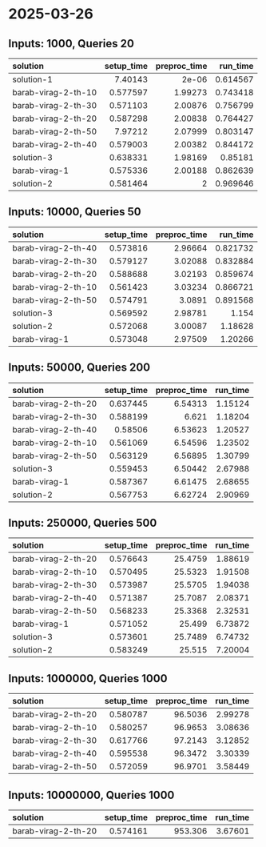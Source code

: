 # 2025-03-26

## Inputs: 1000, Queries 20

| solution            |   setup_time |   preproc_time |   run_time |
|:--------------------|-------------:|---------------:|-----------:|
| solution-1          |     7.40143  |        2e-06   |   0.614567 |
| barab-virag-2-th-10 |     0.577597 |        1.99273 |   0.743418 |
| barab-virag-2-th-30 |     0.571103 |        2.00876 |   0.756799 |
| barab-virag-2-th-20 |     0.587298 |        2.00838 |   0.764427 |
| barab-virag-2-th-50 |     7.97212  |        2.07999 |   0.803147 |
| barab-virag-2-th-40 |     0.579003 |        2.00382 |   0.844172 |
| solution-3          |     0.638331 |        1.98169 |   0.85181  |
| barab-virag-1       |     0.575336 |        2.00188 |   0.862639 |
| solution-2          |     0.581464 |        2       |   0.969646 |

## Inputs: 10000, Queries 50

| solution            |   setup_time |   preproc_time |   run_time |
|:--------------------|-------------:|---------------:|-----------:|
| barab-virag-2-th-40 |     0.573816 |        2.96664 |   0.821732 |
| barab-virag-2-th-30 |     0.579127 |        3.02088 |   0.832884 |
| barab-virag-2-th-20 |     0.588688 |        3.02193 |   0.859674 |
| barab-virag-2-th-10 |     0.561423 |        3.03234 |   0.866721 |
| barab-virag-2-th-50 |     0.574791 |        3.0891  |   0.891568 |
| solution-3          |     0.569592 |        2.98781 |   1.154    |
| solution-2          |     0.572068 |        3.00087 |   1.18628  |
| barab-virag-1       |     0.573048 |        2.97509 |   1.20266  |

## Inputs: 50000, Queries 200

| solution            |   setup_time |   preproc_time |   run_time |
|:--------------------|-------------:|---------------:|-----------:|
| barab-virag-2-th-20 |     0.637445 |        6.54313 |    1.15124 |
| barab-virag-2-th-30 |     0.588199 |        6.621   |    1.18204 |
| barab-virag-2-th-40 |     0.58506  |        6.53623 |    1.20527 |
| barab-virag-2-th-10 |     0.561069 |        6.54596 |    1.23502 |
| barab-virag-2-th-50 |     0.563129 |        6.56895 |    1.30799 |
| solution-3          |     0.559453 |        6.50442 |    2.67988 |
| barab-virag-1       |     0.587367 |        6.61475 |    2.68655 |
| solution-2          |     0.567753 |        6.62724 |    2.90969 |

## Inputs: 250000, Queries 500

| solution            |   setup_time |   preproc_time |   run_time |
|:--------------------|-------------:|---------------:|-----------:|
| barab-virag-2-th-20 |     0.576643 |        25.4759 |    1.88619 |
| barab-virag-2-th-10 |     0.570495 |        25.5323 |    1.91508 |
| barab-virag-2-th-30 |     0.573987 |        25.5705 |    1.94038 |
| barab-virag-2-th-40 |     0.571387 |        25.7087 |    2.08371 |
| barab-virag-2-th-50 |     0.568233 |        25.3368 |    2.32531 |
| barab-virag-1       |     0.571052 |        25.499  |    6.73872 |
| solution-3          |     0.573601 |        25.7489 |    6.74732 |
| solution-2          |     0.583249 |        25.515  |    7.20004 |

## Inputs: 1000000, Queries 1000

| solution            |   setup_time |   preproc_time |   run_time |
|:--------------------|-------------:|---------------:|-----------:|
| barab-virag-2-th-20 |     0.580787 |        96.5036 |    2.99278 |
| barab-virag-2-th-10 |     0.580257 |        96.9653 |    3.08636 |
| barab-virag-2-th-30 |     0.617766 |        97.2143 |    3.12852 |
| barab-virag-2-th-40 |     0.595538 |        96.3472 |    3.30339 |
| barab-virag-2-th-50 |     0.572059 |        96.9701 |    3.58449 |

## Inputs: 10000000, Queries 1000

| solution            |   setup_time |   preproc_time |   run_time |
|:--------------------|-------------:|---------------:|-----------:|
| barab-virag-2-th-20 |     0.574161 |        953.306 |    3.67601 |
